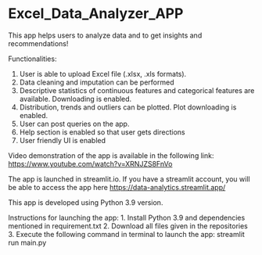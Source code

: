 # Excel_Data_Analyzer_APP
This app helps users to analyze data and to get insights and recommendations!

Functionalities:
  1. User is able to upload Excel file (.xlsx, .xls formats).
  2. Data cleaning and imputation can be performed
  3. Descriptive statistics of continuous features and categorical features are available. Downloading is enabled.
  4. Distribution, trends and outliers can be plotted. Plot downloading is enabled.
  5. User can post queries on the app.
  6. Help section is enabled so that user gets directions
  7. User friendly UI is enabled

Video demonstration of the app is available in the following link: https://www.youtube.com/watch?v=XRNJZS8FnVo

The app is launched in streamlit.io. If you have a streamlit account, you will be able to access the app here https://data-analytics.streamlit.app/

This app is developed using Python 3.9 version.

Instructions for launching the app:
	1. Install Python 3.9 and dependencies mentioned in requirement.txt
	2. Download all files given in the repositories
	3. Execute the following command in terminal to launch the app: streamlit run main.py
